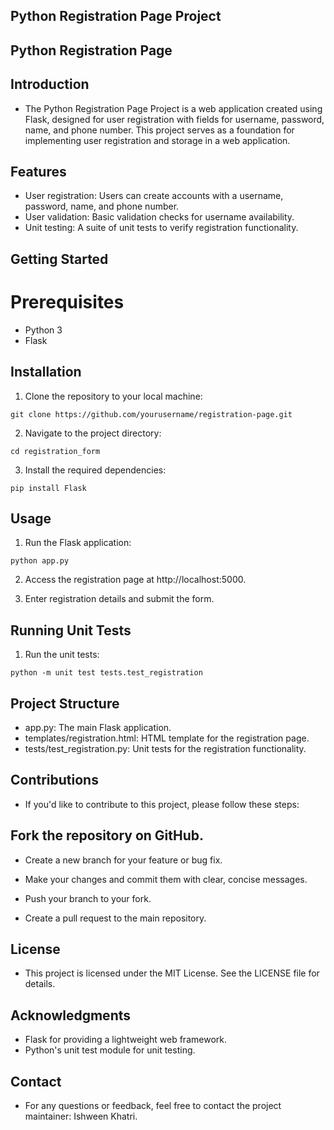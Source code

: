 ## Python Registration Page Project

## Python Registration Page

## Introduction
- The Python Registration Page Project is a web application created using Flask, designed for user registration with fields for username, password, name, and phone number. This project serves as a foundation for implementing user registration and storage in a web application.

## Features
- User registration: Users can create accounts with a username, password, name, and phone number.
- User validation: Basic validation checks for username availability.
- Unit testing: A suite of unit tests to verify registration functionality.

## Getting Started
# Prerequisites
- Python 3
- Flask

## Installation

1. Clone the repository to your local machine:

```
git clone https://github.com/yourusername/registration-page.git
```
2. Navigate to the project directory:

```
cd registration_form
```

3. Install the required dependencies:

```
pip install Flask
```

## Usage

1. Run the Flask application:

```
python app.py
```

2. Access the registration page at http://localhost:5000.

3. Enter registration details and submit the form.

## Running Unit Tests

1. Run the unit tests:

```
python -m unit test tests.test_registration
```

## Project Structure

- app.py: The main Flask application.
- templates/registration.html: HTML template for the registration page.
- tests/test_registration.py: Unit tests for the registration functionality.

## Contributions

- If you'd like to contribute to this project, please follow these steps:

## Fork the repository on GitHub.

- Create a new branch for your feature or bug fix.

- Make your changes and commit them with clear, concise messages.

- Push your branch to your fork.

- Create a pull request to the main repository.

## License

- This project is licensed under the MIT License. See the LICENSE file for details.

## Acknowledgments

- Flask for providing a lightweight web framework.
- Python's unit test module for unit testing.

## Contact
- For any questions or feedback, feel free to contact the project maintainer: Ishween Khatri.

